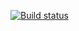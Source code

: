 [![Build status](https://ci.appveyor.com/api/projects/status/e4mav1boc42srvwh?svg=true)](https://ci.appveyor.com/project/CapZeleni/postmanecho)